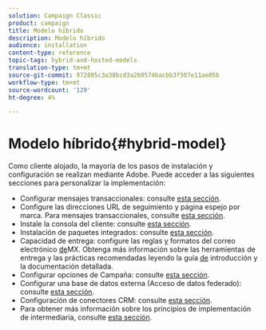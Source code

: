 ```yaml
---
solution: Campaign Classic
product: campaign
title: Modelo híbrido
description: Modelo híbrido
audience: installation
content-type: reference
topic-tags: hybrid-and-hosted-models
translation-type: tm+mt
source-git-commit: 972885c3a38bcd3a260574bacbb3f507e11ae05b
workflow-type: tm+mt
source-wordcount: '129'
ht-degree: 4%

---
```



# Modelo híbrido{#hybrid-model}

Como cliente alojado, la mayoría de los pasos de instalación y configuración se realizan mediante Adobe. Puede acceder a las siguientes secciones para personalizar la implementación:

* Configurar mensajes transaccionales: consulte [esta sección](../../message-center/using/transactional-messaging-architecture.md).
* Configure las direcciones URL de seguimiento y página espejo por marca. Para mensajes transaccionales, consulte [esta sección](../../message-center/using/configuring-multibranding.md).
* Instale la consola del cliente: consulte [esta sección](../../installation/using/installing-the-client-console.md).
* Instalación de paquetes integrados: consulte [esta sección](../../installation/using/installing-campaign-standard-packages.md).
* Capacidad de entrega: configure las reglas [y](../../installation/using/email-deliverability.md#mx-configuration) formatos del correo electrónico [de](../../installation/using/email-deliverability.md#managing-email-formats)MX. Obtenga más información sobre las herramientas de entrega y las prácticas recomendadas leyendo la guía [de](../../delivery/using/deliverability-key-points.md) introducción y la documentación [](../../delivery/using/about-deliverability.md)detallada.
* Configurar opciones de Campaña: consulte [esta sección](../../installation/using/configuring-campaign-options.md).
* Configurar una base de datos externa (Acceso de datos federado): consulte [esta sección](../../installation/using/about-fda.md).
* Configuración de conectores CRM: consulte [esta sección](../../platform/using/crm-connectors.md).
* Para obtener más información sobre los principios de implementación de intermediaria, consulte [esta sección](../../installation/using/mid-sourcing-deployment.md).

